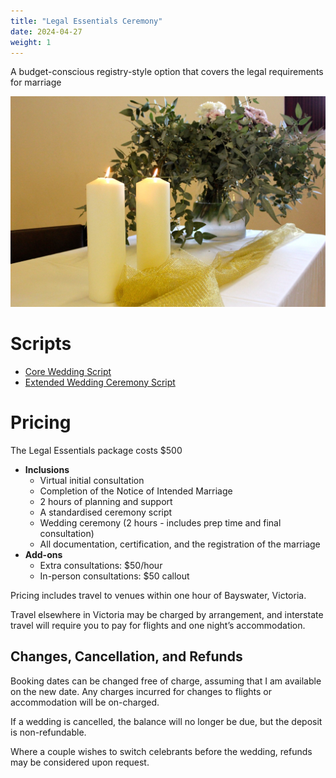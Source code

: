 ```yaml
---
title: "Legal Essentials Ceremony"
date: 2024-04-27
weight: 1
---
```


A budget-conscious registry-style option that covers the legal requirements for marriage
<!--more-->

![A picture of candles on a table covered with a white tablecloth with a vase of native flowers](/images/candles.jpg)

# Scripts

- [Core Wedding Script](/resources/scripts/core-wedding)
- [Extended Wedding Ceremony Script](/resources/scripts/extended-wedding)

# Pricing

The Legal Essentials package costs $500

- **Inclusions**
  - Virtual initial consultation
  - Completion of the Notice of Intended Marriage
  - 2 hours of planning and support
  - A standardised ceremony script
  - Wedding ceremony (2 hours - includes prep time and final consultation)
  - All documentation, certification, and the registration of the marriage
- **Add-ons**
  - Extra consultations: $50/hour 
  - In-person consultations: $50 callout

Pricing includes travel to venues within one hour of Bayswater, Victoria.

Travel elsewhere in Victoria may be charged by arrangement, and interstate travel will require you to pay for flights and one night’s accommodation.

## Changes, Cancellation, and Refunds

Booking dates can be changed free of charge, assuming that I am available on the new date. Any charges incurred for changes to flights or accommodation will be on-charged.

If a wedding is cancelled, the balance will no longer be due, but the deposit is non-refundable.

Where a couple wishes to switch celebrants before the wedding, refunds may be considered upon request.